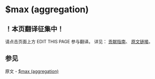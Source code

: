 # $max (aggregation)

## ！本页翻译征集中！

请点击页面上方 EDIT THIS PAGE 参与翻译。
详见：
[贡献指南]( https://github.com/JinMuInfo/MongoDB-Manual-zh/blob/master/CONTRIBUTING.md )、
[原文链接](  https://docs.mongodb.com/manual/reference/operator/aggregation/max/  )。

## 参见

原文 - [$max (aggregation)]( https://docs.mongodb.com/manual/reference/operator/aggregation/max/ )

